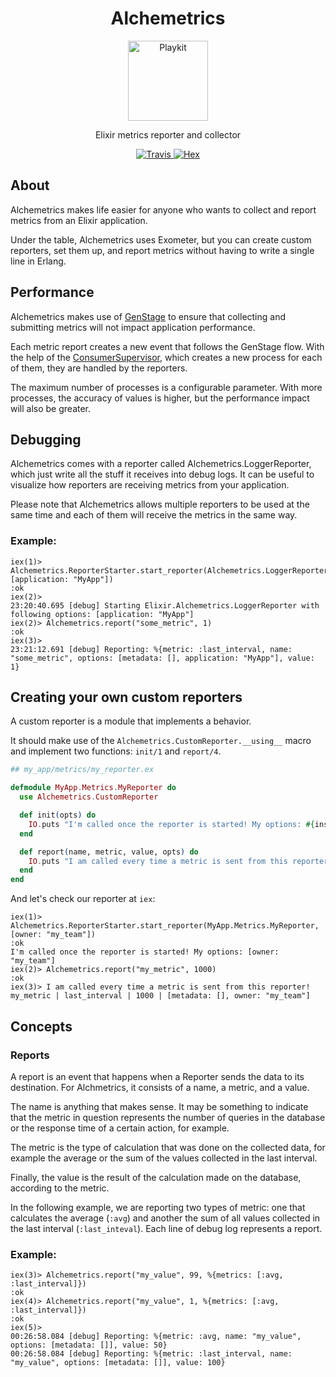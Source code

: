 <h1 align="center">Alchemetrics</h1>

<p align="center">
  <img alt="Playkit" src="https://github.com/globocom/alchemetrics/blob/master/assets/alchemetrics.png?raw=true" width="128">
</p>

<p align="center">
  Elixir metrics reporter and collector
</p>

<p align="center">
  <a href="https://travis-ci.org/globocom/alchemetrics">
    <img alt="Travis" src="https://travis-ci.org/globocom/alchemetrics.svg">
  </a>
  <a href="https://hex.pm/packages/alchemetrics">
    <img alt="Hex" src="https://img.shields.io/hexpm/dt/alchemetrics.svg">
  </a>
</p>

## About
Alchemetrics makes life easier for anyone who wants to collect and report metrics from an Elixir application.

Under the table, Alchemetrics uses Exometer, but you can create custom reporters, set them up, and report metrics without having to write a single line in Erlang.

## Performance
Alchemetrics makes use of [GenStage](https://hexdocs.pm/gen_stage/GenStage.html) to ensure that collecting and submitting metrics will not impact application performance.

Each metric report creates a new event that follows the GenStage flow. With the help of the [ConsumerSupervisor](https://hexdocs.pm/gen_stage/ConsumerSupervisor.html), which creates a new process for each of them, they are handled by the reporters.

The maximum number of processes is a configurable parameter. With more processes, the accuracy of values is higher, but the performance impact will also be greater.

## Debugging
Alchemetrics comes with a reporter called Alchemetrics.LoggerReporter, which just write all the stuff it receives into debug logs. It can be useful to visualize how reporters are receiving metrics from your application.

Please note that Alchemetrics allows multiple reporters to be used at the same time and each of them will receive the metrics in the same way.

### Example:
```
iex(1)> Alchemetrics.ReporterStarter.start_reporter(Alchemetrics.LoggerReporter, [application: "MyApp"])
:ok
iex(2)>
23:20:40.695 [debug] Starting Elixir.Alchemetrics.LoggerReporter with following options: [application: "MyApp"]
iex(2)> Alchemetrics.report("some_metric", 1)
:ok
iex(3)>
23:21:12.691 [debug] Reporting: %{metric: :last_interval, name: "some_metric", options: [metadata: [], application: "MyApp"], value: 1}
```

## Creating your own custom reporters
A custom reporter is a module that implements a behavior.

It should make use of the `Alchemetrics.CustomReporter.__using__` macro and implement two functions: `init/1` and `report/4`.

```elixir
## my_app/metrics/my_reporter.ex

defmodule MyApp.Metrics.MyReporter do
  use Alchemetrics.CustomReporter

  def init(opts) do
    IO.puts "I'm called once the reporter is started! My options: #{inspect opts}"
  end

  def report(name, metric, value, opts) do
    IO.puts "I am called every time a metric is sent from this reporter! #{name} | #{metric} | #{value} | #{inspect opts}"
  end
end
```
And let's check our reporter at `iex`:

```
iex(1)> Alchemetrics.ReporterStarter.start_reporter(MyApp.Metrics.MyReporter,  [owner: "my_team"])
:ok
I'm called once the reporter is started! My options: [owner: "my_team"]
iex(2)> Alchemetrics.report("my_metric", 1000)
:ok
iex(3)> I am called every time a metric is sent from this reporter! my_metric | last_interval | 1000 | [metadata: [], owner: "my_team"]
```

## Concepts
### Reports
A report is an event that happens when a Reporter sends the data to its destination. For Alchmetrics, it consists of a name, a metric, and a value.

The name is anything that makes sense. It may be something to indicate that the metric in question represents the number of queries in the database or the response time of a certain action, for example.

The metric is the type of calculation that was done on the collected data, for example the average or the sum of the values collected in the last interval.

Finally, the value is the result of the calculation made on the database, according to the metric.

In the following example, we are reporting two types of metric: one that calculates the average (`:avg`) and another the sum of all values collected in the last interval (`:last_inteval`). Each line of debug log represents a report.

### Example:
```
iex(3)> Alchemetrics.report("my_value", 99, %{metrics: [:avg, :last_interval]})
:ok
iex(4)> Alchemetrics.report("my_value", 1, %{metrics: [:avg, :last_interval]})
:ok
iex(5)>
00:26:58.084 [debug] Reporting: %{metric: :avg, name: "my_value", options: [metadata: []], value: 50}
00:26:58.084 [debug] Reporting: %{metric: :last_interval, name: "my_value", options: [metadata: []], value: 100}
```
